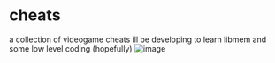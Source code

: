 # cheats
a collection of videogame cheats ill be developing to learn libmem and some low level coding (hopefully)
![image](https://github.com/user-attachments/assets/12b6aae0-7465-4396-9782-abfa31f6b898)
